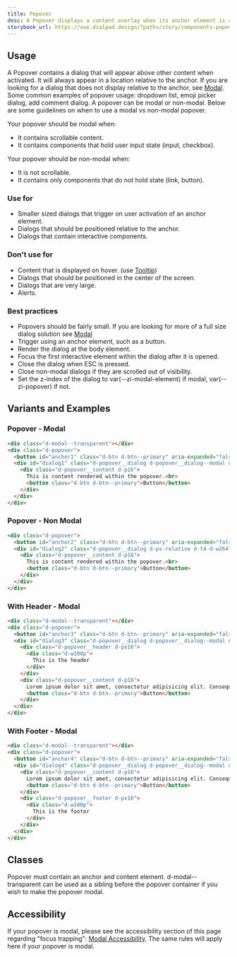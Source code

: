 ```yaml
---
title: Popover
desc: A Popover displays a content overlay when its anchor element is activated.
storybook_url: https://vue.dialpad.design/?path=/story/components-popover--default
---
```

<code-well-header>
  <example-popover modal />
</code-well-header>

## Usage
A Popover contains a dialog that will appear above other content when activated. It will always appear in a location relative to the anchor.
If you are looking for a dialog that does not display relative to the anchor, see [Modal](components/modal/).
Some common examples of popover usage: dropdown list, emoji picker dialog, add comment dialog.
A popover can be modal or non-modal. Below are some guidelines on when to use a modal vs non-modal popover.

Your popover should be modal when:
- It contains scrollable content.
- It contains components that hold user input state (input, checkbox).

Your popover should be non-modal when:
- It is not scrollable.
- It contains only components that do not hold state (link, button).

<div class="dialtone-usage">
  <div class="dialtone-usage__item dialtone-usage__item--do">
    <h3 class="dialtone-usage__hd dialtone-usage__hd--do"><icon-checkmark /> Use for</h3>
    <div class="dialtone-usage__bd">
      <ul>
        <li>Smaller sized dialogs that trigger on user activation of an anchor element.</li>
        <li>Dialogs that should be positioned relative to the anchor.</li>
        <li>Dialogs that contain interactive components.</li>
      </ul>
    </div>
  </div>
  <div class="dialtone-usage__item dialtone-usage__item--dont">
    <h3 class="dialtone-usage__hd dialtone-usage__hd--dont"><icon-close /> Don't use for</h3>
    <div class="dialtone-usage__bd">
      <ul>
        <li>Content that is displayed on hover. (use <a href="components/tooltip/">Tooltip</a>)</li>
        <li>Dialogs that should be positioned in the center of the screen.</li>
        <li>Dialogs that are very large.</li>
        <li>Alerts.</li>
      </ul>
    </div>
  </div>
</div>


### Best practices
- Popovers should be fairly small. If you are looking for more of a full size dialog solution see <a href="components/modal/">Modal</a>
- Trigger using an anchor element, such as a button.
- Render the dialog at the body element.
- Focus the first interactive element within the dialog after it is opened.
- Close the dialog when ESC is pressed.
- Close non-modal dialogs if they are scrolled out of visibility.
- Set the z-index of the dialog to var(--zi-modal-element) if modal, var(--zi-popover) if not.

## Variants and Examples
### Popover - Modal
<code-well-header>
  <example-popover modal />
</code-well-header>

```html
<div class="d-modal--transparent"></div>
<div class="d-popover">
  <button id="anchor1" class="d-btn d-btn--primary" aria-expanded="false" aria-controls="dialog1" aria-haspopup="dialog">Click Me</button>
  <div id="dialog1" class="d-popover__dialog d-popover__dialog--modal d-ps-relative d-t4 d-w264" role="dialog" aria-modal="true" aria-hidden="true" aria-labelledby="anchor1">
    <div class="d-popover__content d-p16">
      This is content rendered within the popover.<br>
      <button class="d-btn d-btn--primary">Button</button>
    </div>
  </div>
</div>
```

### Popover - Non Modal
<code-well-header>
  <example-popover />
</code-well-header>

```html
<div class="d-popover">
  <button id="anchor2" class="d-btn d-btn--primary" aria-expanded="false" aria-controls="dialog2" aria-haspopup="dialog">Click Me</button>
  <div id="dialog2" class="d-popover__dialog d-ps-relative d-t4 d-w264" role="dialog" aria-modal="false" aria-hidden="true" aria-labelledby="anchor2">
    <div class="d-popover__content d-p16">
      This is content rendered within the popover.<br>
      <button class="d-btn d-btn--primary">Button</button>
    </div>
  </div>
</div>
```

### With Header - Modal
<code-well-header>
  <example-popover modal header>
    <template #content>
      Lorem ipsum dolor sit amet, consectetur adipisicing elit. Consequuntur delectus distinctio id iure labore, maiores mollitia reprehenderit sunt tempore veritatis. Aliquam delectus earum ex, expedita ipsam nobis obcaecati quibusdam repudiandae.Lorem ipsum dolor sit amet, consectetur adipisicing elit. Consequuntur delectus distinctio id iure labore, maiores mollitia reprehenderit sunt tempore veritatis. Aliquam delectus earum ex, expedita ipsam nobis obcaecati quibusdam repudiandae.<br>
    </template>
  </example-popover>
</code-well-header>

```html
<div class="d-modal--transparent"></div>
<div class="d-popover">
  <button id="anchor3" class="d-btn d-btn--primary" aria-expanded="false" aria-controls="dialog3" aria-haspopup="dialog">Click Me</button>
  <div id="dialog3" class="d-popover__dialog d-popover__dialog--modal d-ps-relative d-t4 d-w264 d-hmx164" role="dialog" aria-modal="true" aria-hidden="true" aria-labelledby="anchor3">
    <div class="d-popover__header d-px16">
      <div class="d-w100p">
        This is the header
      </div>
    </div>
    <div class="d-popover__content d-p16">
      Lorem ipsum dolor sit amet, consectetur adipisicing elit. Consequuntur delectus distinctio id iure labore, maiores mollitia reprehenderit sunt tempore veritatis. Aliquam delectus earum ex, expedita ipsam nobis obcaecati quibusdam repudiandae.Lorem ipsum dolor sit amet, consectetur adipisicing elit. Consequuntur delectus distinctio id iure labore, maiores mollitia reprehenderit sunt tempore veritatis. Aliquam delectus earum ex, expedita ipsam nobis obcaecati quibusdam repudiandae.<br>
      <button class="d-btn d-btn--primary">Button</button>
    </div>
  </div>
</div>
```
### With Footer - Modal
<code-well-header>
  <example-popover modal footer>
    <template #content>
      Lorem ipsum dolor sit amet, consectetur adipisicing elit. Consequuntur delectus distinctio id iure labore, maiores mollitia reprehenderit sunt tempore veritatis. Aliquam delectus earum ex, expedita ipsam nobis obcaecati quibusdam repudiandae.Lorem ipsum dolor sit amet, consectetur adipisicing elit. Consequuntur delectus distinctio id iure labore, maiores mollitia reprehenderit sunt tempore veritatis. Aliquam delectus earum ex, expedita ipsam nobis obcaecati quibusdam repudiandae.<br>
    </template>
  </example-popover>
</code-well-header>

```html
<div class="d-modal--transparent"></div>
<div class="d-popover">
  <button id="anchor4" class="d-btn d-btn--primary" aria-expanded="false" aria-controls="dialog4" aria-haspopup="dialog">Click Me</button>
  <div id="dialog4" class="d-popover__dialog d-popover__dialog--modal d-ps-relative d-t4 d-w264 d-hmx164" role="dialog" aria-modal="true" aria-hidden="true" aria-labelledby="anchor4">
    <div class="d-popover__content d-p16">
      Lorem ipsum dolor sit amet, consectetur adipisicing elit. Consequuntur delectus distinctio id iure labore, maiores mollitia reprehenderit sunt tempore veritatis. Aliquam delectus earum ex, expedita ipsam nobis obcaecati quibusdam repudiandae.Lorem ipsum dolor sit amet, consectetur adipisicing elit. Consequuntur delectus distinctio id iure labore, maiores mollitia reprehenderit sunt tempore veritatis. Aliquam delectus earum ex, expedita ipsam nobis obcaecati quibusdam repudiandae.<br>
      <button class="d-btn d-btn--primary">Button</button>
    </div>
    <div class="d-popover__footer d-px16">
      <div class="d-w100p">
        This is the footer
      </div>
    </div>
  </div>
</div>
```

## Classes
Popover must contain an anchor and content element. d-modal--transparent can be used as a sibling before the popover container if you wish to make the popover modal.

<component-class-table component-name="popover" />

## Accessibility
If your popover is modal, please see the accessibility section of this page regarding "focus trapping": <a href="components/modal/#accessibility">Modal Accessibility</a>. The same rules will apply here if your popover is modal.

<component-accessible-table component-name="popover"/>

<script setup>
  import ExamplePopover from '@exampleComponents/ExamplePopover.vue';
</script>
